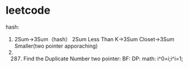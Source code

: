 # leetcode
hash:
1. 2Sum->3Sum（hash）
   2Sum Less Than K->3Sum Closet->3Sum Smaller(two pointer apporaching)
2. 287. Find the Duplicate Number
two pointer:
BF:
DP:
math: i^0=i;i^i=1;
